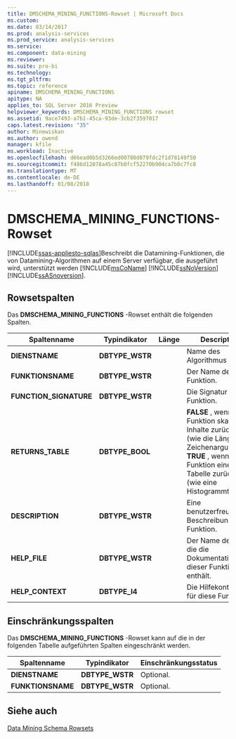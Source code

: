 ```yaml
---
title: DMSCHEMA_MINING_FUNCTIONS-Rowset | Microsoft Docs
ms.custom: 
ms.date: 03/14/2017
ms.prod: analysis-services
ms.prod_service: analysis-services
ms.service: 
ms.component: data-mining
ms.reviewer: 
ms.suite: pro-bi
ms.technology: 
ms.tgt_pltfrm: 
ms.topic: reference
apiname: DMSCHEMA_MINING_FUNCTIONS
apitype: NA
applies_to: SQL Server 2016 Preview
helpviewer_keywords: DMSCHEMA_MINING_FUNCTIONS rowset
ms.assetid: 9ace7493-a7b1-45ca-93de-3cb2f3597017
caps.latest.revision: "35"
author: Minewiskan
ms.author: owend
manager: kfile
ms.workload: Inactive
ms.openlocfilehash: d66ead0b5d3266ed00780d079fdc2f1d78149f50
ms.sourcegitcommit: f486d12078a45c87b0fcf52270b904ca7b0c7fc8
ms.translationtype: MT
ms.contentlocale: de-DE
ms.lasthandoff: 01/08/2018
---
```

# <a name="dmschemaminingfunctions-rowset"></a>DMSCHEMA_MINING_FUNCTIONS-Rowset
[!INCLUDE[ssas-appliesto-sqlas](../../../includes/ssas-appliesto-sqlas.md)]Beschreibt die Datamining-Funktionen, die von Datamining-Algorithmen auf einem Server verfügbar, die ausgeführt wird, unterstützt werden [!INCLUDE[msCoName](../../../includes/msconame-md.md)] [!INCLUDE[ssNoVersion](../../../includes/ssnoversion-md.md)] [!INCLUDE[ssASnoversion](../../../includes/ssasnoversion-md.md)].  
  
## <a name="rowset-columns"></a>Rowsetspalten  
 Das **DMSCHEMA_MINING_FUNCTIONS** -Rowset enthält die folgenden Spalten.  
  
|Spaltenname|Typindikator|Länge|Description|  
|-----------------|--------------------|------------|-----------------|  
|**DIENSTNAME**|**DBTYPE_WSTR**||Name des Algorithmus|  
|**FUNKTIONSNAME**|**DBTYPE_WSTR**||Der Name der Funktion.|  
|**FUNCTION_SIGNATURE**|**DBTYPE_WSTR**||Die Signatur der Funktion.|  
|**RETURNS_TABLE**|**DBTYPE_BOOL**||**FALSE** , wenn die Funktion skalare Inhalte zurückgibt (wie die Länge des Zeichenarguments), **TRUE** , wenn die Funktion eine Tabelle zurückgibt (wie eine Histogrammtabelle).|  
|**DESCRIPTION**|**DBTYPE_WSTR**||Eine benutzerfreundliche Beschreibung der Funktion.|  
|**HELP_FILE**|**DBTYPE_WSTR**||Der Name der Datei, die die Dokumentation dieser Funktion enthält.|  
|**HELP_CONTEXT**|**DBTYPE_I4**||Die Hilfekontext-ID für diese Funktion.|  
  
## <a name="restriction-columns"></a>Einschränkungsspalten  
 Das **DMSCHEMA_MINING_FUNCTIONS** -Rowset kann auf die in der folgenden Tabelle aufgeführten Spalten eingeschränkt werden.  
  
|Spaltenname|Typindikator|Einschränkungsstatus|  
|-----------------|--------------------|-----------------------|  
|**DIENSTNAME**|**DBTYPE_WSTR**|Optional.|  
|**FUNKTIONSNAME**|**DBTYPE_WSTR**|Optional.|  
  
## <a name="see-also"></a>Siehe auch  
 [Data Mining Schema Rowsets](../../../analysis-services/schema-rowsets/data-mining/data-mining-schema-rowsets.md)  
  
  
